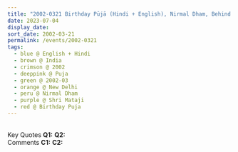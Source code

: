 ```yaml
---
title: "2002-0321 Birthday Pūjā (Hindi + English), Nirmal Dham, Behind BSF Camp Chhawala, New Delhi, India"
date: 2023-07-04
display_date: 
sort_date: 2002-03-21
permalink: /events/2002-0321
tags:
  - blue @ English + Hindi
  - brown @ India
  - crimson @ 2002
  - deeppink @ Puja
  - green @ 2002-03
  - orange @ New Delhi
  - peru @ Nirmal Dham
  - purple @ Shri Mataji
  - red @ Birthday Puja
---
```


<br>

<wave-list>
  <list-title color="DarkSeaGreen" width="55">Key Quotes</list-title>
  <list-item color="BlanchedAlmond" width="280"><b>Q1:</b> <i></i></list-item>
  <list-item color="Lavender" width="280"><b>Q2:</b> <i></i></list-item>
</wave-list>

<br>

<wave-list>
  <list-title color="DarkSeaGreen" width="55">Comments</list-title>
  <list-item color="BlanchedAlmond" width="280"><b>C1:</b> <i></i></list-item>
  <list-item color="Lavender" width="280"><b>C2:</b> <i></i></list-item>
</wave-list>